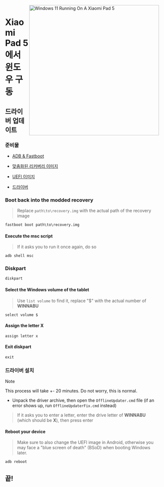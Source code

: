 <img align="right" src="https://raw.githubusercontent.com/erdilS/Port-Windows-11-Xiaomi-Pad-5/main/nabu.png" width="425" alt="Windows 11 Running On A Xiaomi Pad 5">

# Xiaomi Pad 5 에서 윈도우 구동

## 드라이버 업데이트

### 준비물
- [ADB & Fastboot](https://developer.android.com/studio/releases/platform-tools)

- [맞춤화된 리커버리 이미지](https://github.com/erdilS/Port-Windows-11-Xiaomi-Pad-5/releases/download/1.0/recovery.img)

- [UEFI 이미지](https://github.com/erdilS/Port-Windows-11-Xiaomi-Pad-5/releases/tag/UEFI)

- [드라이버](https://github.com/erdilS/Port-Windows-11-Xiaomi-Pad-5/releases/tag/Drivers)

### Boot back into the modded recovery
> Replace `path\to\recovery.img` with the actual path of the recovery image
```cmd
fastboot boot path\to\recovery.img
```

#### Execute the msc script
> If it asks you to run it once again, do so
```cmd
adb shell msc
```

### Diskpart
```cmd
diskpart
```

#### Select the Windows volume of the tablet
> Use `list volume` to find it, replace "$" with the actual number of **WINNABU**
```diskpart
select volume $
```

#### Assign the letter X
```diskpart
assign letter x
```

#### Exit diskpart
```diskpart
exit
```

### 드라이버 설치
> [!Note]
> This process will take +- 20 minutes. Do not worry, this is normal.

- Unpack the driver archive, then open the `OfflineUpdater.cmd` file (if an error shows up, run `OfflineUpdaterFix.cmd` instead)

> If it asks you to enter a letter, enter the drive letter of **WINNABU** (which should be **X**), then press enter

#### Reboot your device
> Make sure to also change the UEFI image in Android, otherwise you may face a "blue screen of death" (BSoD) when booting Windows later.
```cmd
adb reboot
```

## 끝!












